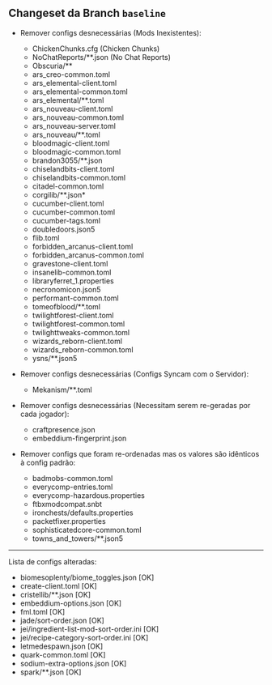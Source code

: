 Changeset da Branch `baseline`
---
- Remover configs desnecessárias (Mods Inexistentes):
	- ChickenChunks.cfg (Chicken Chunks)
	- NoChatReports/**.json (No Chat Reports)
	- Obscuria/**
	- ars_creo-common.toml
	- ars_elemental-client.toml
	- ars_elemental-common.toml
	- ars_elemental/**.toml
	- ars_nouveau-client.toml
	- ars_nouveau-common.toml
	- ars_nouveau-server.toml
	- ars_nouveau/**.toml
	- bloodmagic-client.toml
	- bloodmagic-common.toml
	- brandon3055/**.json
	- chiselandbits-client.toml
	- chiselandbits-common.toml
	- citadel-common.toml
	- corgilib/**.json\*
	- cucumber-client.toml
	- cucumber-common.toml
	- cucumber-tags.toml
	- doubledoors.json5
	- flib.toml
	- forbidden_arcanus-client.toml
	- forbidden_arcanus-common.toml
	- gravestone-client.toml
	- insanelib-common.toml
	- libraryferret_1.properties
	- necronomicon.json5
	- performant-common.toml
	- tomeofblood/**.toml
	- twilightforest-client.toml
	- twilightforest-common.toml
	- twilighttweaks-common.toml
	- wizards_reborn-client.toml
	- wizards_reborn-common.toml
	- ysns/**.json5

- Remover configs desnecessárias (Configs Syncam com o Servidor):
	- Mekanism/**.toml

- Remover configs desnecessárias (Necessitam serem re-geradas por cada jogador):
	- craftpresence.json
	- embeddium-fingerprint.json

- Remover configs que foram re-ordenadas mas os valores são idênticos à config padrão:
	- badmobs-common.toml
	- everycomp-entries.toml
	- everycomp-hazardous.properties
	- ftbxmodcompat.snbt
	- ironchests/defaults.properties
	- packetfixer.properties
	- sophisticatedcore-common.toml
	- towns_and_towers/**.json5

---
Lista de configs alteradas:
- biomesoplenty/biome_toggles.json \[OK]
- create-client.toml \[OK]
- cristellib/**.json \[OK]
- embeddium-options.json \[OK]
- fml.toml \[OK]
- jade/sort-order.json \[OK]
- jei/ingredient-list-mod-sort-order.ini \[OK]
- jei/recipe-category-sort-order.ini \[OK]
- letmedespawn.json \[OK]
- quark-common.toml \[OK]
- sodium-extra-options.json \[OK]
- spark/**.json \[OK]
